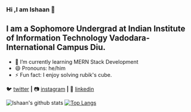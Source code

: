 ### Hi ,I am Ishaan 👋

## I am a Sophomore Undergrad at Indian Institute of Information Technology Vadodara-International Campus Diu.


- 🌱 I’m currently learning MERN Stack Development
- 😄 Pronouns: he/him
- ⚡ Fun fact: I enjoy solving rubik's cube.

🐦 [twitter][twitter] **|** 
📷 [instagram][instagram] **|** 
👔 [linkedin][linkedin]


[twitter]: https://twitter.com/IshaanA97673308
[instagram]: https://www.instagram.com/isshaan_arora_9/
[linkedin]: https://www.linkedin.com/in/ishaan-arora-b27581201/

![Ishaan's github stats](https://github-readme-stats.vercel.app/api?username=IshaanArora18)
[![Top Langs](https://github-readme-stats.vercel.app/api/top-langs/?username=IshaanArora18)](https://github.com/IshaanArora18/github-readme-stats)

